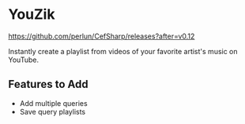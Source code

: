 YouZik
======

https://github.com/perlun/CefSharp/releases?after=v0.12

Instantly create a playlist from videos of your favorite artist's music on YouTube.

Features to Add
---------------
* Add multiple queries
* Save query playlists
